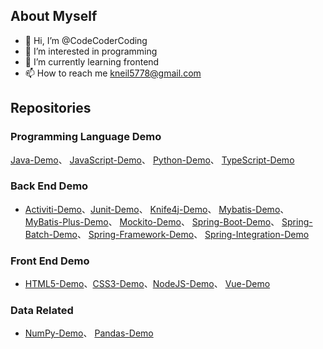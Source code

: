 ## About Myself
- 👋 Hi, I’m @CodeCoderCoding
- 👀 I’m interested in programming
- 🌱 I’m currently learning frontend
- 📫 How to reach me kneil5778@gmail.com

<!---
CodeCoderCoding/CodeCoderCoding is a ✨ special ✨ repository because its `README.md` (this file) appears on your GitHub profile.
You can click the Preview link to take a look at your changes.
--->

## Repositories

### Programming Language Demo
[Java-Demo](https://github.com/CodeCoderCoding/Java-Demo)、 [JavaScript-Demo](https://github.com/CodeCoderCoding/JavaScript-Demo)、 [Python-Demo](https://github.com/CodeCoderCoding/Python-Demo)、 [TypeScript-Demo](https://github.com/CodeCoderCoding/TypeScript-Demo)
### Back End Demo
- [Activiti-Demo](https://github.com/CodeCoderCoding/Activiti-Demo)、[Junit-Demo](https://github.com/CodeCoderCoding/Junit-Demo)、 [Knife4j-Demo](https://github.com/CodeCoderCoding/Knife4j-Demo)、 [Mybatis-Demo](https://github.com/CodeCoderCoding/Mybatis-Demo)、 [MyBatis-Plus-Demo](https://github.com/CodeCoderCoding/MyBatis-Plus-Demo)、 [Mockito-Demo](https://github.com/CodeCoderCoding/Mockito-Demo)、 [Spring-Boot-Demo](https://github.com/CodeCoderCoding/Spring-Boot-Demo)、 [Spring-Batch-Demo](https://github.com/CodeCoderCoding/Spring-Batch-Demo)、 [Spring-Framework-Demo](https://github.com/CodeCoderCoding/Spring-Framework-Demo)、 [Spring-Integration-Demo](https://github.com/CodeCoderCoding/Spring-Integration-Demo)
### Front End Demo
- [HTML5-Demo](https://github.com/CodeCoderCoding/HTML5-Demo)、[CSS3-Demo](https://github.com/CodeCoderCoding/CSS3-Demo)、[NodeJS-Demo](https://github.com/CodeCoderCoding/NodeJS-Demo)、 [Vue-Demo](https://github.com/CodeCoderCoding/Vue-Demo)
### Data Related
- [NumPy-Demo](https://github.com/CodeCoderCoding/NumPy-Demo)、 [Pandas-Demo](https://github.com/CodeCoderCoding/Pandas-Demo)

